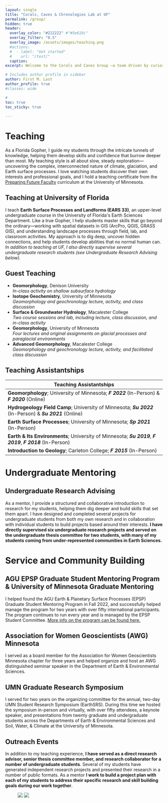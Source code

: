 ```yaml
---
layout: single
title: "Corals, Caves & Chronologies Lab at UF"
permalink: /group/
hidden: true
header:
  overlay_color: "#222222" #"#5e616c"
  overlay_filter: "0.5"
  overlay_image: /assets/images/teaching.png
  #actions:
  #  - label: "Get started"
  #    url: "/test/"
  caption:
excerpt: Welcome to the Corals and Caves Group —a team driven by curiosity about Earth’s past. We explore records preserved in fossil corals and cave deposits to better understand longterm changes in climate and sea level.

# Includes author profile in sidebar
author: First M. Last
author_profile: true
#classes: wide

#  
toc: true
toc_sticky: true  
      
---
```

# Teaching
As a Florida Gopher, I guide my students through the intricate tunnels of knowledge, helping them develop skills and confidence that burrow deeper than most. My teaching style is all about slow, steady exploration—uncovering the complex, interconnected nature of climate, glaciation, and Earth surface processes. I love watching students discover their own interests and professional goals, and I hold a teaching certificate from the [Preparing Future Faculty](https://cei.umn.edu/programs/preparing-future-faculty-program) curriculum at the University of Minnesota.

## Teaching at University of Florida

I teach **Earth Surface Processes and Landforms (EARS 33)**, an upper-level undergraduate course in the University of Florida's Earth Sciences Department. Like a true Gopher, I help students master skills that go beyond the ordinary—working with spatial datasets in GIS (ArcPro, QGIS, GRASS GIS), and understanding landscape processes through field, lab, and classroom activities. My approach is to dig deep, uncover hidden connections, and help students develop abilities that no normal human can. <i>In addition to teaching at UF, I also directly supervise several undergraduate research students (see Undergraduate Research Advising below).</i>

## Guest Teaching

<ul>
<li><b>Geomorphology</b>, Denison University<br>
<i>In-class activity on shallow subsurface hydrology</i></li>
<li><b>Isotope Geochemistry</b>, University of Minnesota<br>
<i>Geomorphology and geochronology lecture, activity, and class discussion</i></li>
<li><b>Surface & Groundwater Hydrology</b>, Macalester College<br>
<i>Two course sessions and lab, including lecture, class discussion, and in-class activity</i></li>
<li><b>Geomorphology</b>, University of Minnesota<br>
<i>Four lectures and original assignments on glacial processes and paraglacial environments</i></li>
<li><b>Advanced Geomorphology</b>, Macalester College<br>
<i>Geomorphology and geochronology lecture, activity, and facilitated class discussion</i></li>
</ul>

## Teaching Assistantships

|Teaching Assistantships | 
| ------- |
|**Geomorphology**; University of Minnesota; <i>**F 2022**</i> (In-Person) & <i>**F 2020**</i> (Online)| 
|**Hydrogeology Field Camp**; University of Minnesota; <i>**Su 2022**</i> (In-Person) & <i>**Su 2021**</i> (Online)|
|**Earth Surface Processes**; University of Minnesota; <i>**Sp 2021**</i> (In-Person)|
|**Earth & Its Environments**; University of Minnesota; <i>**Su 2019**</i>, <i>**F 2019**</i>, <i>**F 2018**</i> (In-Person)|
|**Introduction to Geology**; Carleton College; <i>**F 2015**</i> (In-Person)|

# Undergraduate Mentoring
## Undergraduate Research Advising
As a mentor, I provide a structured and collaborative introduction to research for my students, helping them dig deeper and build skills that set them apart. I have designed and completed several projects for undergraduate students from both my own research and in collaboration with individual students to build projects based around their interests. **I have directly supervised six undergraduate research projects and served on the undergraduate thesis committee for two students, with many of my students coming from under-represented communities in Earth Sciences.**

# Service and Community Building
## AGU EPSP Graduate Student Mentoring Program & University of Minnesota Graduate Mentoring
I helped found the AGU Earth & Planetary Surface Processes (EPSP) Graduate Student Mentoring Program in Fall 2022, and successfully helped manage the program for two years with over fifty international participants. The program continues to run every year and is managed by the EPSP Student Committee. [More info on the program can be found here.](https://connect.agu.org/epsp/discussion/mentoring-program)

## Association for Women Geoscientists (AWG) Minnesota
I served as a board member for the Association for Women Geoscientists Minnesota chapter for three years and helped organize and host an AWG distinguished seminar speaker in the Department of Earth & Environmental Sciences.

## UMN Graduate Research Symposium
I served for two years on the organizing committee for the annual, two-day UMN Student Research Symposium (EarthSRS). During this time we hosted the symposium in-person and virtually, with over fifty attendees, a keynote speaker, and presentations from twenty graduate and undergraduate students across the Departments of Earth & Environmental Sciences and Soil, Water, & Climate at the University of Minnesota.

## Outreach Events
In addition to my teaching experience, **I have served as a direct research advisor, senior thesis committee member, and research collaborator for a number of undergraduate students**. Several of my students have generated independent research projects and presented their research in a number of public formats. As a mentor **I work to build a project plan with each of my students to address their specific research and skill building goals during our work together**.

<figure class="half">
	<img src="{{ site.baseurl }}/assets/images/field1.png">
	<img src="{{ site.baseurl }}/assets/images/field2.png">
	<figcaption></figcaption>
</figure>
